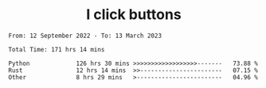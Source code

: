 <h1 align="center">
I click buttons
</h1>

<!--START_SECTION:waka-->

```text
From: 12 September 2022 - To: 13 March 2023

Total Time: 171 hrs 14 mins

Python             126 hrs 30 mins >>>>>>>>>>>>>>>>>>-------   73.88 %
Rust               12 hrs 14 mins  >>-----------------------   07.15 %
Other              8 hrs 29 mins   >------------------------   04.96 %
```

<!--END_SECTION:waka-->
